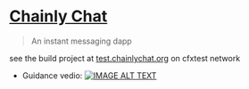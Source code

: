 # [Chainly Chat]("https://test.chainlychat.org")

> An instant messaging dapp

see the build project at [test.chainlychat.org](https://test.chainlychat.org) on cfxtest network


- Guidance vedio:
  [![IMAGE ALT TEXT](http://img.youtube.com/vi/09zA5fqCO-s/0.jpg)](http://www.youtube.com/watch?v=09zA5fqCO-s "ChainlyChat")
